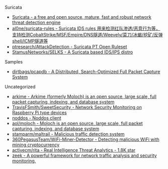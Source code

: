 Suricata

* [Suricata - a free and open source, mature, fast and robust network threat detection engine](https://suricata-ids.org/)
* [al0ne/suricata-rules - Suricata IDS rules 用来检测红队渗透/恶意行为等，支持检测CobaltStrike/MSF/Empire/DNS隧道/Weevely/菜刀/冰蝎/挖矿/反弹shell/ICMP隧道等](https://github.com/al0ne/suricata-rules)
* [ptresearch/AttackDetection - Suricata PT Open Ruleset](https://github.com/ptresearch/AttackDetection)
* [StamusNetworks/SELKS - A Suricata based IDS/IPS distro](https://github.com/StamusNetworks/SELKS)

Samples

* [dirtbags/pcapdb - A Distributed, Search-Optimized Full Packet Capture System](https://github.com/dirtbags/pcapdb)

Uncategorized

* [arkime - Arkime (formerly Moloch) is an open source, large scale, full packet capturing, indexing, and database system](https://github.com/arkime/arkime)
* [TravisFSmith/SweetSecurity - Network Security Monitoring on Raspberry Pi type devices](https://github.com/TravisFSmith/SweetSecurity)
* [noddos - Noddos client](https://github.com/noddos/noddos)
* [aol/moloch - Moloch is an open source, large scale, full packet capturing, indexing, and database system](https://github.com/aol/moloch)
* [stamparm/maltrail - Malicious traffic detection system](https://github.com/stamparm/maltrail)
* [360PegasusTeam/WiFi-Miner-Detector - Detecting malicious WiFi with mining cryptocurrency](https://github.com/360PegasusTeam/WiFi-Miner-Detector)
* [activecm/rita - Real Intelligence Threat Analytics - 1.8K star](https://github.com/activecm/rita)
* [zeek - A powerful framework for network traffic analysis and security monitoring.](https://github.com/zeek/zeek)

